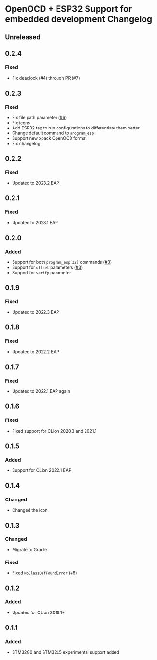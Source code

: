 # OpenOCD + ESP32 Support for embedded development Changelog

## Unreleased

## 0.2.4

### Fixed
- Fix deadlock ([#4](https://github.com/ThexXTURBOXx/clion-embedded-esp32/issues/4)) through PR ([#7](https://github.com/ThexXTURBOXx/clion-embedded-esp32/pull/7))

## 0.2.3

### Fixed
- Fix file path parameter ([#6](https://github.com/ThexXTURBOXx/clion-embedded-esp32/issues/6))
- Fix icons
- Add ESP32 tag to run configurations to differentiate them better
- Change default command to `program_esp`
- Support new xpack OpenOCD format
- Fix changelog

## 0.2.2

### Fixed
- Updated to 2023.2 EAP

## 0.2.1

### Fixed
- Updated to 2023.1 EAP

## 0.2.0

### Added
- Support for both `program_esp[32]` commands ([#3](https://github.com/ThexXTURBOXx/clion-embedded-esp32/pull/3))
- Support for `offset` parameters ([#3](https://github.com/ThexXTURBOXx/clion-embedded-esp32/pull/3))
- Support for `verify` parameter

## 0.1.9

### Fixed
- Updated to 2022.3 EAP

## 0.1.8

### Fixed
- Updated to 2022.2 EAP

## 0.1.7

### Fixed
- Updated to 2022.1 EAP again

## 0.1.6

### Fixed
- Fixed support for CLion 2020.3 and 2021.1

## 0.1.5

### Added
- Support for CLion 2022.1 EAP

## 0.1.4

### Changed
- Changed the icon

## 0.1.3

### Changed
- Migrate to Gradle

### Fixed
- Fixed `NoClassDefFoundError` (#6)

## 0.1.2

### Added
- Updated for CLion 2019.1+

## 0.1.1

### Added
- STM32G0 and STM32L5 experimental support added
